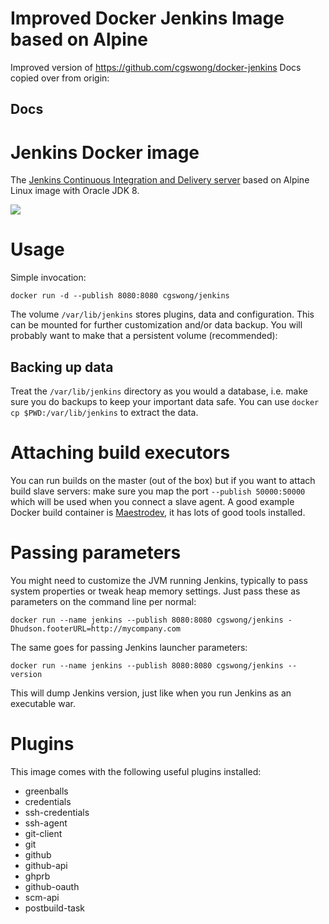 # Improved Docker Jenkins Image based on Alpine

Improved version of https://github.com/cgswong/docker-jenkins
Docs copied over from origin:

## Docs

# Jenkins Docker image

The [Jenkins Continuous Integration and Delivery server](http://jenkins-ci.org/) based on Alpine Linux image with Oracle JDK 8.

<img src="http://jenkins-ci.org/sites/default/files/jenkins_logo.png"/>

# Usage
Simple invocation:

```console
docker run -d --publish 8080:8080 cgswong/jenkins
```

The volume `/var/lib/jenkins` stores plugins, data and configuration. This can be mounted for further customization and/or data backup.
You will probably want to make that a persistent volume (recommended):

## Backing up data
Treat the `/var/lib/jenkins` directory as you would a database, i.e. make sure you do backups to keep your important data safe. You can use `docker cp $PWD:/var/lib/jenkins` to extract the data.

# Attaching build executors
You can run builds on the master (out of the box) but if you want to attach build slave servers: make sure you map the port `--publish 50000:50000` which will be used when you connect a slave agent. A good example Docker build container is [Maestrodev](https://registry.hub.docker.com/u/maestrodev/build-agent), it has lots of good tools installed.

# Passing parameters
You might need to customize the JVM running Jenkins, typically to pass system properties or tweak heap memory settings. Just pass these as parameters on the command line per normal:

```console
docker run --name jenkins --publish 8080:8080 cgswong/jenkins -Dhudson.footerURL=http://mycompany.com
```

The same goes for passing Jenkins launcher parameters:

```console
docker run --name jenkins --publish 8080:8080 cgswong/jenkins --version
```

This will dump Jenkins version, just like when you run Jenkins as an executable war.

# Plugins
This image comes with the following useful plugins installed:

- greenballs
- credentials
- ssh-credentials
- ssh-agent
- git-client
- git
- github
- github-api
- ghprb
- github-oauth
- scm-api
- postbuild-task
